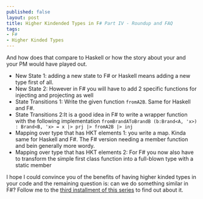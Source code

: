 ```yaml
---
published: false
layout: post
title: Higher Kindended Types in F# Part IV - Roundup and FAQ
tags:
- F#
- Higher Kinded Types
---
```


 And how does that compare to Haskell or how the story about your and your PM would have played out.
 
- New State 1: adding a new state to F# or Haskell means adding a new type first of all. 
- New State 2: However in F# you will have to add 2 specific functions for injecting and projecting as well
- State Transitions 1: Write the given function `fromA2B`. Same for Haskell and F#. 
- State Transitions 2:It is a good idea in F# to write a wrapper function with the following implementation `fromBrandAToBrandB (b:Brand<A, 'x>) : Brand<B, 'x> = x |> prj |> fromA2B |> inj`
- Mapping over type that has HKT elements 1: you write a map. Kinda same for Haskell and F#. The F# version needing a member function and bein generally more wordy.
- Mapping over type that has HKT elements 2: For F# you now also have to transform the simple first class function into a full-blown type with a static member 

I hope I could convince you of the benefits of having higher kinded types in your code and the remaining question is: can we do something similar in F#?
Follow me to the [third installment of this series]() to find out about it.
